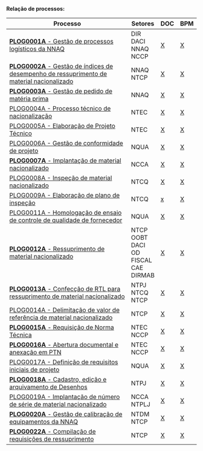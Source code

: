 **Relação de processos:**

| Processo | Setores | DOC | BPM |
| ---      | ---     | --- | --- |
| [**PLOG0001A** - Gestão de processos logísticos da NNAQ](PLOG0001A.pdf) | DIR <br> DACI <br> NNAQ <br> NCCP | [X](PLOG0001A.docx) | [X](PLOG0001A.bpm) |
| [**PLOG0002A** - Gestão de índices de desempenho de ressuprimento de material nacionalizado](PLOG0002A.pdf) | NNAQ <br> NTCP | [X](PLOG0002A.docx) | [X](PLOG0002A.bpm) |
| [**PLOG0003A** - Gestão de pedido de matéria prima](PLOG0003A.pdf) | NNAQ     | [X](PLOG0003A.docx) | [X](PLOG0003A.bpm) |
| [PLOG0004A - Processo técnico de nacionalização](PLOG0004A.pdf) | NTEC | [X](PLOG0004A.docx) | [X](PLOG0004A.bpm) |
| [PLOG0005A - Elaboração de Projeto Técnico](PLOG0005A.pdf) | NTEC | [X](PLOG0005A.docx) | [X](PLOG0005A.bpm) |
| [PLOG0006A - Gestão de conformidade de projeto](PLOG0006A.pdf) | NQUA | [X](PLOG0006A.docx) | [X](PLOG0006A.bpm) |
| [**PLOG0007A** - Implantação de material nacionalizado](PLOG0007A.pdf) | NCCA | [X](PLOG0007A.docx) | [X](PLOG0007A.bpm) |
| [PLOG0008A - Inspeção de material nacionalizado](PLOG0008A.pdf) | NTCQ | [X](PLOG0008A.docx) | [X](PLOG0008A.bpm) |
| [PLOG0009A - Elaboração de plano de inspeção](PLOG0009A.pdf) | NTCQ | [x](PLOG0009A.docx) | [X](PLOG0009A.bpm) |
| [PLOG0011A - Homologação de ensaio de controle de qualidade de fornecedor](PLOG0011A.pdf) | NQUA | [X](PLOG0011A.docx) | [X](PLOG0011A.bpm) |
| [**PLOG0012A** - Ressuprimento de material nacionalizado](PLOG0012A.pdf) | NTCP <br> OOBT <br> DACI <br> OD <br> FISCAL <br> CAE <br> DIRMAB | [X](PLOG0012A.docx) | [X](PLOG0012A.bpm) |
| [**PLOG0013A** - Confecção de RTL para ressuprimento de material nacionalizado](PLOG0013A.pdf) | NTPJ <br> NTCQ <br> NTCP  | [X](PLOG0013A.docx) | [X](PLOG0013A.bpm) | 
| [PLOG0014A - Delimitação de valor de referência de material nacionalizado](PLOG0014A.pdf) | NTCP | [X](PLOG0014A.docx) | [X](PLOG0014A.bpm) |
| [**PLOG0015A** - Requisição de Norma Técnica](PLOG0015A.pdf) | NTEC <br> NCCP | [X](PLOG0015A.docx) | [X](PLOG0015A.bpm) |
| [**PLOG0016A** - Abertura documental e anexação em PTN](PLOG0016A.pdf) | NTEC <br> NCCP | [X](PLOG0016A.docx) | [X](PLOG0016A.bpm) |
| [PLOG0017A - Definição de requisitos iniciais de projeto](PLOG0017A.pdf) | NQUA | [X](PLOG0017A.docx) | [X](PLOG0017A.bpm) |
| [**PLOG0018A** - Cadastro, edição e arquivamento de Desenhos](PLOG0018A.pdf) | NTPJ | [X](PLOG0018A.docx) | [X](PLOG0018A.bpm) |
| [PLOG0019A - Implantação de número de série de material nacionalizado](PLOG0019A.pdf) | NCCA <br> NTPLJ | [X](PLOG0019A.docx) | [X](PLOG0019A.bpm) |
| [**PLOG0020A** - Gestão de calibração de equipamentos da NNAQ](PLOG0020A.pdf) | NTDM <br> NTCP | [X](PLOG0020A.docx) | [X](PLOG0020A.bpm) |
| [**PLOG0022A** - Compilação de requisições de ressuprimento](PLOG0022A.pdf) | NTCP | [X](PLOG0022A.docx) | [X](PLOG0022A.bpm) |
